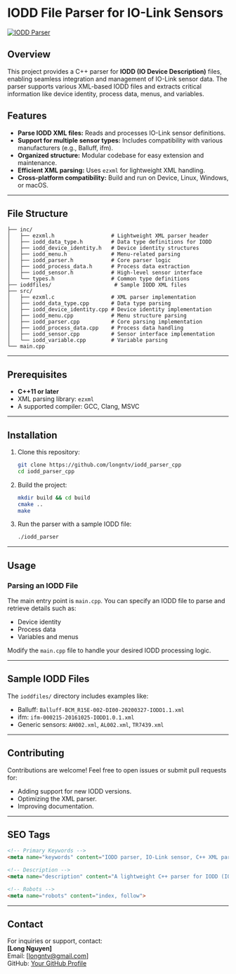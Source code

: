 # IODD File Parser for IO-Link Sensors  

[![IODD Parser](https://img.shields.io/badge/IO--Link-Sensor%20Parser-blue)](https://github.com/longntv/iodd_parser_cpp)

## Overview  

This project provides a C++ parser for **IODD (IO Device Description)** files, enabling seamless integration and management of IO-Link sensor data. The parser supports various XML-based IODD files and extracts critical information like device identity, process data, menus, and variables.  

## Features  

- **Parse IODD XML files:** Reads and processes IO-Link sensor definitions.  
- **Support for multiple sensor types:** Includes compatibility with various manufacturers (e.g., Balluff, ifm).  
- **Organized structure:** Modular codebase for easy extension and maintenance.  
- **Efficient XML parsing:** Uses `ezxml` for lightweight XML handling.  
- **Cross-platform compatibility:** Build and run on Device, Linux, Windows, or macOS.  

---

## File Structure  

```
├── inc/
│   ├── ezxml.h                  # Lightweight XML parser header
│   ├── iodd_data_type.h         # Data type definitions for IODD
│   ├── iodd_device_identity.h   # Device identity structures
│   ├── iodd_menu.h              # Menu-related parsing
│   ├── iodd_parser.h            # Core parser logic
│   ├── iodd_process_data.h      # Process data extraction
│   ├── iodd_sensor.h            # High-level sensor interface
│   └── types.h                  # Common type definitions
├── ioddfiles/                    # Sample IODD XML files
├── src/
│   ├── ezxml.c                  # XML parser implementation
│   ├── iodd_data_type.cpp       # Data type parsing
│   ├── iodd_device_identity.cpp # Device identity implementation
│   ├── iodd_menu.cpp            # Menu structure parsing
│   ├── iodd_parser.cpp          # Core parsing implementation
│   ├── iodd_process_data.cpp    # Process data handling
│   ├── iodd_sensor.cpp          # Sensor interface implementation
│   └── iodd_variable.cpp        # Variable parsing
└── main.cpp                     
```

---

## Prerequisites  

- **C++11 or later**  
- XML parsing library: `ezxml`  
- A supported compiler: GCC, Clang, MSVC  

---

## Installation  

1. Clone this repository:  

   ```bash
   git clone https://github.com/longntv/iodd_parser_cpp
   cd iodd_parser_cpp
   ```

2. Build the project:  

   ```bash
   mkdir build && cd build
   cmake ..
   make
   ```

3. Run the parser with a sample IODD file:  

   ```bash
   ./iodd_parser
   ```

---

## Usage  

### Parsing an IODD File  

The main entry point is `main.cpp`. You can specify an IODD file to parse and retrieve details such as:  

- Device identity  
- Process data  
- Variables and menus  

Modify the `main.cpp` file to handle your desired IODD processing logic.  

---

## Sample IODD Files  

The `ioddfiles/` directory includes examples like:  

- Balluff: `Balluff-BCM_R15E-002-DI00-20200327-IODD1.1.xml`  
- ifm: `ifm-000215-20161025-IODD1.0.1.xml`  
- Generic sensors: `AH002.xml`, `AL002.xml`, `TR7439.xml`  

---

## Contributing  

Contributions are welcome! Feel free to open issues or submit pull requests for:  

- Adding support for new IODD versions.  
- Optimizing the XML parser.  
- Improving documentation.  

---

## SEO Tags

```html
<!-- Primary Keywords -->
<meta name="keywords" content="IODD parser, IO-Link sensor, C++ XML parser, IODD file reader, industrial automation, XML file handler, ezxml parser">

<!-- Description -->
<meta name="description" content="A lightweight C++ parser for IODD (IO Device Description) files. Supports IO-Link sensors from manufacturers like Balluff and ifm. Perfect for industrial automation.">

<!-- Robots -->
<meta name="robots" content="index, follow">

```

---

## Contact  

For inquiries or support, contact:  
**[Long Nguyen]**  
Email: [longntv@gmail.com]  
GitHub: [Your GitHub Profile](https://github.com/longntv)
